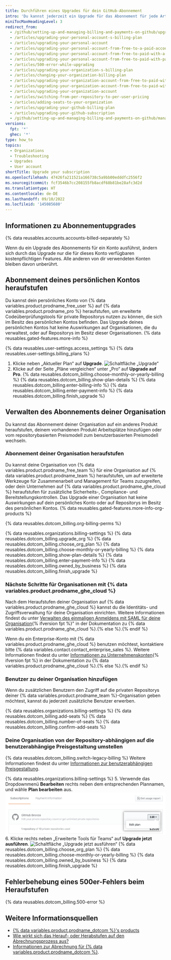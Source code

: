 ```yaml
---
title: Durchführen eines Upgrades für dein GitHub-Abonnement
intro: 'Du kannst jederzeit ein Upgrade für das Abonnement für jede Art von {% data variables.product.product_location %}-Konto durchführen.'
miniTocMaxHeadingLevel: 3
redirect_from:
  - /github/setting-up-and-managing-billing-and-payments-on-github/upgrading-your-github-subscription
  - /articles/upgrading-your-personal-account-s-billing-plan
  - /articles/upgrading-your-personal-account
  - /articles/upgrading-your-personal-account-from-free-to-a-paid-account
  - /articles/upgrading-your-personal-account-from-free-to-paid-with-a-credit-card
  - /articles/upgrading-your-personal-account-from-free-to-paid-with-paypal
  - /articles/500-error-while-upgrading
  - /articles/upgrading-your-organization-s-billing-plan
  - /articles/changing-your-organization-billing-plan
  - /articles/upgrading-your-organization-account-from-free-to-paid-with-a-credit-card
  - /articles/upgrading-your-organization-account-from-free-to-paid-with-paypal
  - /articles/upgrading-your-organization-account
  - /articles/switching-from-per-repository-to-per-user-pricing
  - /articles/adding-seats-to-your-organization
  - /articles/upgrading-your-github-billing-plan
  - /articles/upgrading-your-github-subscription
  - /github/setting-up-and-managing-billing-and-payments-on-github/managing-billing-for-your-github-account/upgrading-your-github-subscription
versions:
  fpt: '*'
  ghec: '*'
type: how_to
topics:
  - Organizations
  - Troubleshooting
  - Upgrades
  - User account
shortTitle: Upgrade your subscription
ms.openlocfilehash: 47426fa211521a166738c5a9bb00edddfc2556f2
ms.sourcegitcommit: fcf3546b7cc208155fb8acdf68b81be28afc3d2d
ms.translationtype: HT
ms.contentlocale: de-DE
ms.lasthandoff: 09/10/2022
ms.locfileid: '145085680'
---
```

## Informationen zu Abonnementupgrades

{% data reusables.accounts.accounts-billed-separately %}

Wenn du ein Upgrade des Abonnements für ein Konto ausführst, ändern sich durch das Upgrade nur die für dieses Konto verfügbaren kostenpflichtigen Features. Alle anderen von dir verwendeten Konten bleiben davon unberührt.

## Abonnement deines persönlichen Kontos heraufstufen

Du kannst dein persönliches Konto von {% data variables.product.prodname_free_user %} auf {% data variables.product.prodname_pro %} heraufstufen, um erweiterte Codeüberprüfungstools für private Repositorys nutzen zu können, die sich im Besitz des persönlichen Kontos befinden. Das Upgrade deines persönlichen Kontos hat keine Auswirkungen auf Organisationen, die du verwaltest, oder auf Repositorys im Besitz dieser Organisationen. {% data reusables.gated-features.more-info %}

{% data reusables.user-settings.access_settings %} {% data reusables.user-settings.billing_plans %}
1. Klicke neben „Aktueller Plan“ auf **Upgrade**.
  ![Schaltfläche „Upgrade“](/assets/images/help/billing/settings_billing_user_upgrade.png)
2. Klicke auf der Seite „Pläne vergleichen“ unter „Pro“ auf **Upgrade auf Pro**.
{% data reusables.dotcom_billing.choose-monthly-or-yearly-billing %} {% data reusables.dotcom_billing.show-plan-details %} {% data reusables.dotcom_billing.enter-billing-info %} {% data reusables.dotcom_billing.enter-payment-info %} {% data reusables.dotcom_billing.finish_upgrade %}

## Verwalten des Abonnements deiner Organisation

Du kannst das Abonnement deiner Organisation auf ein anderes Produkt heraufstufen, deinem vorhandenen Produkt Arbeitsplätze hinzufügen oder vom repositorybasierten Preismodell zum benutzerbasierten Preismodell wechseln.

### Abonnement deiner Organisation heraufstufen

Du kannst deine Organisation von {% data variables.product.prodname_free_team %} für eine Organisation auf {% data variables.product.prodname_team %} heraufstufen, um auf erweiterte Werkzeuge für Zusammenarbeit und Management für Teams zuzugreifen, oder dein Unternehmen auf {% data variables.product.prodname_ghe_cloud %} heraufstufen für zusätzliche Sicherheits-, Compliance- und Bereitstellungskontrollen. Das Upgrade einer Organisation hat keine Auswirkungen auf dein persönliches Konto oder auf Repositorys im Besitz des persönlichen Kontos. {% data reusables.gated-features.more-info-org-products %}

{% data reusables.dotcom_billing.org-billing-perms %}

{% data reusables.organizations.billing-settings %} {% data reusables.dotcom_billing.upgrade_org %} {% data reusables.dotcom_billing.choose_org_plan %} {% data reusables.dotcom_billing.choose-monthly-or-yearly-billing %} {% data reusables.dotcom_billing.show-plan-details %} {% data reusables.dotcom_billing.enter-payment-info %} {% data reusables.dotcom_billing.owned_by_business %} {% data reusables.dotcom_billing.finish_upgrade %}

### Nächste Schritte für Organisationen mit {% data variables.product.prodname_ghe_cloud %}

Nach dem Heraufstufen deiner Organisation auf {% data variables.product.prodname_ghe_cloud %} kannst du die Identitäts- und Zugriffsverwaltung für deine Organisation einrichten. Weitere Informationen findest du unter [Verwalten des einmaligen Anmeldens mit SAML für deine Organisation](/enterprise-cloud@latest/organizations/managing-saml-single-sign-on-for-your-organization){% ifversion fpt %}" in der Dokumentation zu {% data variables.product.prodname_ghe_cloud %}.{% else %}.{% endif %}

Wenn du ein Enterprise-Konto mit {% data variables.product.prodname_ghe_cloud %} benutzen möchtest, kontaktiere bitte {% data variables.contact.contact_enterprise_sales %}. Weitere Informationen findest du unter [Informationen zu Unternehmenskonten](/enterprise-cloud@latest/admin/overview/about-enterprise-accounts){% ifversion fpt %} in der Dokumentation zu {% data variables.product.prodname_ghe_cloud %}.{% else %}.{% endif %}

### Benutzer zu deiner Organisation hinzufügen

Wenn du zusätzlichen Benutzern den Zugriff auf die privaten Repositorys deiner {% data variables.product.prodname_team %}-Organisation geben möchtest, kannst du jederzeit zusätzliche Benutzer erwerben.

{% data reusables.organizations.billing-settings %} {% data reusables.dotcom_billing.add-seats %} {% data reusables.dotcom_billing.number-of-seats %} {% data reusables.dotcom_billing.confirm-add-seats %}

### Deine Organisation von der Repository-abhängigen auf die benutzerabhängige Preisgestaltung umstellen

{% data reusables.dotcom_billing.switch-legacy-billing %} Weitere Informationen findest du unter [Informationen zur benutzerabhängigen Preisgestaltung](/articles/about-per-user-pricing).

{% data reusables.organizations.billing-settings %}
5. Verwende das Dropdownmenü **Bearbeiten** rechts neben dem entsprechenden Plannamen, und wähle **Plan bearbeiten** aus.
  ![Dropdownmenü „Bearbeiten“](/assets/images/help/billing/per-user-upgrade-button.png)
6. Klicke rechts neben „Erweiterte Tools für Teams“ auf **Upgrade jetzt ausführen**.
  ![Schaltfläche „Upgrade jetzt ausführen“](/assets/images/help/billing/per-user-upgrade-now-button.png) {% data reusables.dotcom_billing.choose_org_plan %} {% data reusables.dotcom_billing.choose-monthly-or-yearly-billing %} {% data reusables.dotcom_billing.owned_by_business %} {% data reusables.dotcom_billing.finish_upgrade %}

## Fehlerbehebung eines 500er-Fehlers beim Heraufstufen

{% data reusables.dotcom_billing.500-error %}

## Weitere Informationsquellen

- [{% data variables.product.prodname_dotcom %}'s products](/articles/github-s-products)
- [Wie wirkt sich das Herauf- oder Herabstufen auf den Abrechnungsprozess aus?](/articles/how-does-upgrading-or-downgrading-affect-the-billing-process)
- [Informationen zur Abrechnung für {% data variables.product.prodname_dotcom %}](/articles/about-billing-on-github).
